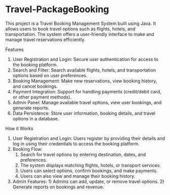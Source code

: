 # Travel-PackageBooking
This project is a Travel Booking Management System built using Java. It allows users to book travel options such as flights, hotels, and transportation. The system offers a user-friendly interface to make and manage travel reservations efficiently.

Features
1. User Registration and Login: Secure user authentication for access to the booking platform.
2. Search and Filter: Search available flights, hotels, and transportation options based on user preferences.
3. Booking Management: Make new reservations, view booking history, and cancel bookings.
4. Payment Integration: Support for handling payments (credit/debit card, or other payment methods).
5. Admin Panel: Manage available travel options, view user bookings, and generate reports.
6. Data Persistence: Store user information, booking details, and travel options in a database.

How it Works
1. User Registration and Login: Users register by providing their details and log in using their credentials to access the booking platform.
2. Booking Flow:
      1) Search for travel options by entering destination, dates, and preferences.
      2) The system displays matching flights, hotels, or transport services.
      3) Users can select options, confirm bookings, and make payments.
      4) Users can also view and manage their booking history.
3. Admin Features:
       1) Admins can add, update, or remove travel options.
       2) Generate reports on bookings and revenue.
